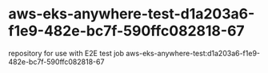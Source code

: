 # aws-eks-anywhere-test-d1a203a6-f1e9-482e-bc7f-590ffc082818-67
repository for use with E2E test job aws-eks-anywhere-test:d1a203a6-f1e9-482e-bc7f-590ffc082818-67
